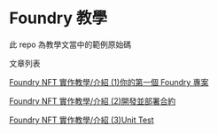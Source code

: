 # Foundry 教學

此 repo 為教學文當中的範例原始碼

文章列表

[Foundry NFT 實作教學/介紹 (1)你的第一個 Foundry 專案](https://hackmd.io/@RainFox/HyFJFaaJ2)

[Foundry NFT 實作教學/介紹 (2)開發並部署合約](https://hackmd.io/@RainFox/B1UlEhQzn)

[Foundry NFT 實作教學/介紹 (3)Unit Test](https://hackmd.io/@RainFox/ByVFmR7Gn)
